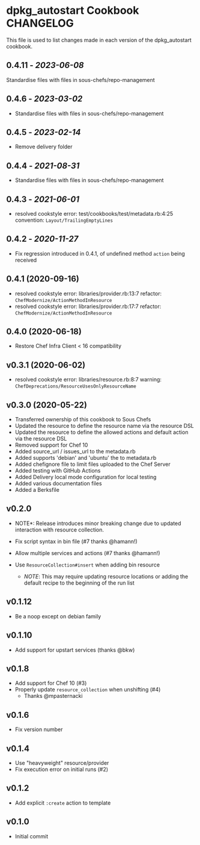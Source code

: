 # dpkg_autostart Cookbook CHANGELOG

This file is used to list changes made in each version of the dpkg_autostart cookbook.

## 0.4.11 - *2023-06-08*

Standardise files with files in sous-chefs/repo-management

## 0.4.6 - *2023-03-02*

* Standardise files with files in sous-chefs/repo-management

## 0.4.5 - *2023-02-14*

* Remove delivery folder

## 0.4.4 - *2021-08-31*

* Standardise files with files in sous-chefs/repo-management

## 0.4.3 - *2021-06-01*

* resolved cookstyle error: test/cookbooks/test/metadata.rb:4:25 convention: `Layout/TrailingEmptyLines`

## 0.4.2 - *2020-11-27*

* Fix regression introduced in 0.4.1, of undefined method `action` being received

## 0.4.1 (2020-09-16)

* resolved cookstyle error: libraries/provider.rb:13:7 refactor: `ChefModernize/ActionMethodInResource`
* resolved cookstyle error: libraries/provider.rb:17:7 refactor: `ChefModernize/ActionMethodInResource`

## 0.4.0 (2020-06-18)

* Restore Chef Infra Client < 16 compatibility

## v0.3.1 (2020-06-02)

* resolved cookstyle error: libraries/resource.rb:8:7 warning: `ChefDeprecations/ResourceUsesOnlyResourceName`

## v0.3.0 (2020-05-22)

* Transferred ownership of this cookbook to Sous Chefs
* Updated the resource to define the resource name via the resource DSL
* Updated the resource to define the allowed actions and default action via the resource DSL
* Removed support for Chef 10
* Added source_url / issues_url to the metadata.rb
* Added supports 'debian' and 'ubuntu' the to metadata.rb
* Added chefignore file to limit files uploaded to the Chef Server
* Added testing with GitHub Actions
* Added Delivery local mode configuration for local testing
* Added various documentation files
* Added a Berksfile

## v0.2.0

* NOTE*: Release introduces minor breaking change due to updated interaction with resource collection.

* Fix script syntax in bin file (#7 thanks @hamann!)
* Allow multiple services and actions (#7 thanks @hamann!)
* Use `ResourceCollection#insert` when adding bin resource
  * *NOTE*: This may require updating resource locations or adding the default recipe to the beginning of the run list

## v0.1.12

* Be a noop except on debian family

## v0.1.10

* Add support for upstart services (thanks @bkw)

## v0.1.8

* Add support for Chef 10 (#3)
* Properly update `resource_collection` when unshifting (#4)
  * Thanks @mpasternacki

## v0.1.6

* Fix version number

## v0.1.4

* Use "heavyweight" resource/provider
* Fix execution error on initial runs (#2)

## v0.1.2

* Add explicit `:create` action to template

## v0.1.0

* Initial commit
